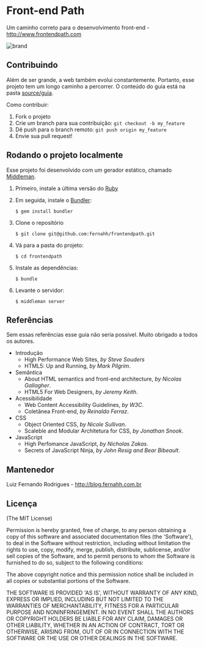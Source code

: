 # Front-end Path

Um caminho correto para o desenvolvimento front-end - http://www.frontendpath.com

![brand](http://i.imgur.com/WNqDGmi.png)

## Contribuindo

Além de ser grande, a web também evolui constantemente. Portanto, esse projeto tem um longo caminho a percorrer. O conteúdo do guia está na pasta [source/guia](https://github.com/fernahh/frontendpath/tree/master/source/guia).

Como contribuir:

1. Fork o projeto
2. Crie um branch para sua contribuição: `git checkout -b my_feature`
3. Dê push para o branch remoto: `git push origin my_feature`
4. Envie sua pull request!

## Rodando o projeto localmente

Esse projeto foi desenvolvido com um gerador estático, chamado [Middleman](https://middlemanapp.com/).

1. Primeiro, instale a última versão do [Ruby](https://www.ruby-lang.org/en/downloads/)

2. Em seguida, instale o [Bundler](http://bundler.io/):

    ```
    $ gem install bundler
    ```

3. Clone o repositório

    ```
    $ git clone git@github.com:fernahh/frontendpath.git
    ```

4. Vá para a pasta do projeto:

    ```
    $ cd frontendpath
    ```

5. Instale as dependências:

    ```
    $ bundle
    ```

6. Levante o servidor:

    ```
    $ middleman server
    ```

## Referências

Sem essas referências esse guia não seria possível. Muito obrigado a todos os autores.

- Introdução
    + High Performance Web Sites, *by Steve Souders*
    + HTML5: Up and Running, *by Mark Pilgrim*.
- Semântica
    + About HTML semantics and front-end architecture, *by Nicolas Gallagher*.
    + HTML5 For Web Designers, *by Jeremy Keith*.
- Acessibilidade
    + Web Content Accessibility Guidelines, *by W3C*.
    + Coletânea Front-end, *by Reinaldo Ferraz*.
- CSS
    + Object Oriented CSS, *by Nicole Sullivan*.
    + Scaleble and Modular Architetura for CSS, *by Jonathan Snook*.
- JavaScript
    + High Perfomance JavaScript, *by Nicholas Zakas*.
    + Secrets of JavaScript Ninja, *by John Resig and Bear Bibeault*.

## Mantenedor

Luiz Fernando Rodrigues - http://blog.fernahh.com.br

## Licença

(The MIT License)

Permission is hereby granted, free of charge, to any person obtaining a copy of this software and associated documentation files (the 'Software'), to deal in the Software without restriction, including without limitation the rights to use, copy, modify, merge, publish, distribute, sublicense, and/or sell copies of the Software, and to permit persons to whom the Software is furnished to do so, subject to the following conditions:

The above copyright notice and this permission notice shall be included in all copies or substantial portions of the Software.

THE SOFTWARE IS PROVIDED 'AS IS', WITHOUT WARRANTY OF ANY KIND, EXPRESS OR IMPLIED, INCLUDING BUT NOT LIMITED TO THE WARRANTIES OF MERCHANTABILITY, FITNESS FOR A PARTICULAR PURPOSE AND NONINFRINGEMENT. IN NO EVENT SHALL THE AUTHORS OR COPYRIGHT HOLDERS BE LIABLE FOR ANY CLAIM, DAMAGES OR OTHER LIABILITY, WHETHER IN AN ACTION OF CONTRACT, TORT OR OTHERWISE, ARISING FROM, OUT OF OR IN CONNECTION WITH THE SOFTWARE OR THE USE OR OTHER DEALINGS IN THE SOFTWARE.
